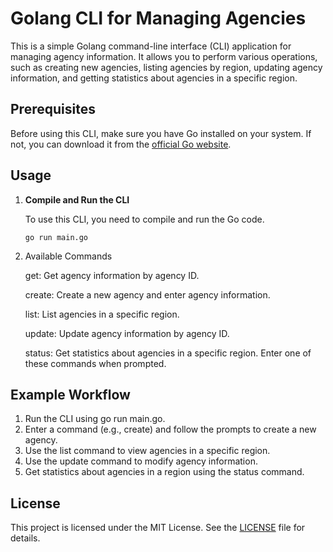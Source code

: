 # Golang CLI for Managing Agencies

This is a simple Golang command-line interface (CLI) application for managing agency information. It allows you to perform various operations, such as creating new agencies, listing agencies by region, updating agency information, and getting statistics about agencies in a specific region.

## Prerequisites

Before using this CLI, make sure you have Go installed on your system. If not, you can download it from the [official Go website](https://golang.org/dl/).

## Usage

1. **Compile and Run the CLI**

   To use this CLI, you need to compile and run the Go code.

    ```shell
    go run main.go
    ```
2. Available Commands


    get: Get agency information by agency ID.
    
    create: Create a new agency and enter agency information.
    
    list: List agencies in a specific region.
    
    update: Update agency information by agency ID.
    
    status: Get statistics about agencies in a specific region.
    Enter one of these commands when prompted.

## Example Workflow

1. Run the CLI using go run main.go.
2. Enter a command (e.g., create) and follow the prompts to create a new agency.
3. Use the list command to view agencies in a specific region.
4. Use the update command to modify agency information.
5. Get statistics about agencies in a region using the status command.

## License

This project is licensed under the MIT License. See the [LICENSE](https://opensource.org/license/mit/) file for details.